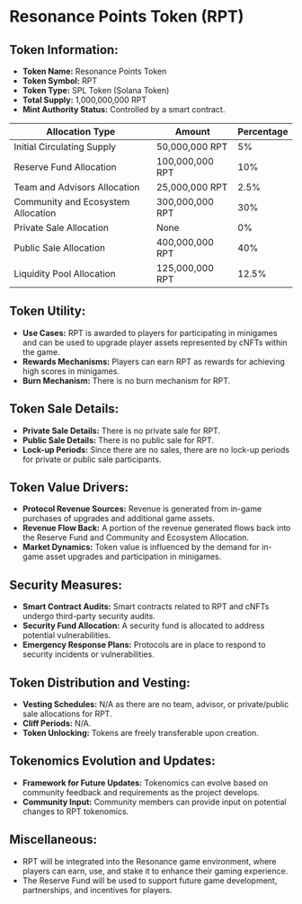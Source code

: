 # Resonance Points Token (RPT) 

## Token Information:
- **Token Name:** Resonance Points Token
- **Token Symbol:** RPT
- **Token Type:** SPL Token (Solana Token)
- **Total Supply:** 1,000,000,000 RPT
- **Mint Authority Status:** Controlled by a smart contract.

| Allocation Type                | Amount            | Percentage   |
|--------------------------------|-------------------|--------------|
| Initial Circulating Supply     | 50,000,000 RPT    | 5%           |
| Reserve Fund Allocation        | 100,000,000 RPT   | 10%          |
| Team and Advisors Allocation   | 25,000,000 RPT    | 2.5%         |
| Community and Ecosystem Allocation | 300,000,000 RPT | 30%          |
| Private Sale Allocation        | None              | 0%           |
| Public Sale Allocation         | 400,000,000 RPT   | 40%          |
| Liquidity Pool Allocation      | 125,000,000 RPT   | 12.5%        |


## Token Utility:
- **Use Cases:** RPT is awarded to players for participating in minigames and can be used to upgrade player assets represented by cNFTs within the game.
- **Rewards Mechanisms:** Players can earn RPT as rewards for achieving high scores in minigames.
- **Burn Mechanism:** There is no burn mechanism for RPT.

## Token Sale Details:
- **Private Sale Details:** There is no private sale for RPT.
- **Public Sale Details:** There is no public sale for RPT.
- **Lock-up Periods:** Since there are no sales, there are no lock-up periods for private or public sale participants.

## Token Value Drivers:
- **Protocol Revenue Sources:** Revenue is generated from in-game purchases of upgrades and additional game assets.
- **Revenue Flow Back:** A portion of the revenue generated flows back into the Reserve Fund and Community and Ecosystem Allocation.
- **Market Dynamics:** Token value is influenced by the demand for in-game asset upgrades and participation in minigames.

## Security Measures:
- **Smart Contract Audits:** Smart contracts related to RPT and cNFTs undergo third-party security audits.
- **Security Fund Allocation:** A security fund is allocated to address potential vulnerabilities.
- **Emergency Response Plans:** Protocols are in place to respond to security incidents or vulnerabilities.

## Token Distribution and Vesting:
- **Vesting Schedules:** N/A as there are no team, advisor, or private/public sale allocations for RPT.
- **Cliff Periods:** N/A.
- **Token Unlocking:** Tokens are freely transferable upon creation.

## Tokenomics Evolution and Updates:
- **Framework for Future Updates:** Tokenomics can evolve based on community feedback and requirements as the project develops.
- **Community Input:** Community members can provide input on potential changes to RPT tokenomics.

## Miscellaneous:
- RPT will be integrated into the Resonance game environment, where players can earn, use, and stake it to enhance their gaming experience.
- The Reserve Fund will be used to support future game development, partnerships, and incentives for players.
